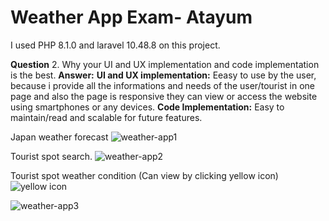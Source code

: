 # Weather App Exam- Atayum
I used PHP 8.1.0 and laravel 10.48.8 on this project.

**Question**
2. Why your UI and UX implementation and code implementation is the best.
**Answer:**
**UI and UX implementation:** Eeasy to use by the user, because i provide all the informations and needs of the user/tourist in one page and also the page is responsive they                               can view or access the website using smartphones or any devices.
**Code Implementation:** Easy to maintain/read and scalable for future features.





Japan weather forecast
![weather-app1](https://github.com/atayum0295/weather-app-atayum/assets/54574349/ed6d6b40-da8c-4705-8682-b7857cedfcd6)

Tourist spot search.
![weather-app2](https://github.com/atayum0295/weather-app-atayum/assets/54574349/2efbd778-90fa-43cc-9563-48ed09c0e659)

Tourist spot weather condition (Can view by clicking yellow icon) ![yellow icon](https://github.com/atayum0295/weather-app-atayum/assets/54574349/218cce48-d0de-4879-a6f2-031bd9eb8351)

![weather-app3](https://github.com/atayum0295/weather-app-atayum/assets/54574349/ad0a9730-a306-494a-8763-993049197260)
